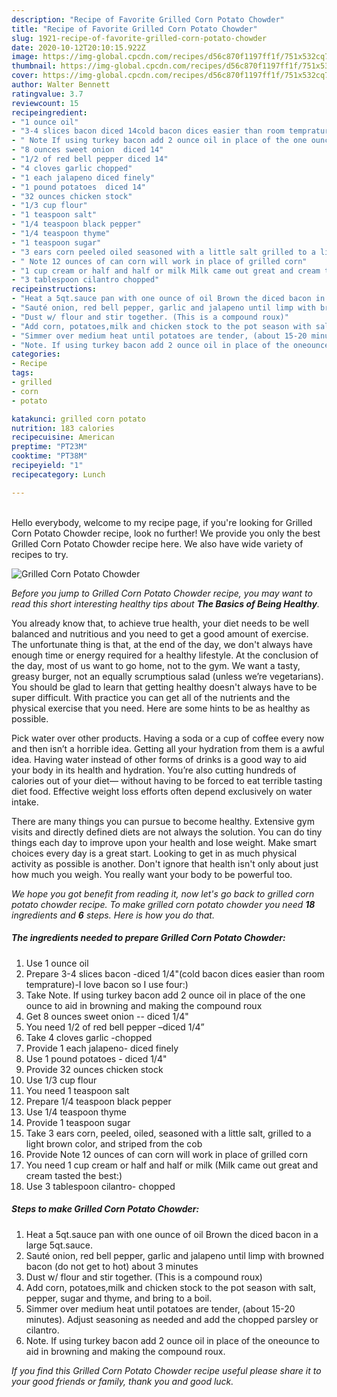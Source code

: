 ```yaml
---
description: "Recipe of Favorite Grilled Corn Potato Chowder"
title: "Recipe of Favorite Grilled Corn Potato Chowder"
slug: 1921-recipe-of-favorite-grilled-corn-potato-chowder
date: 2020-10-12T20:10:15.922Z
image: https://img-global.cpcdn.com/recipes/d56c870f1197ff1f/751x532cq70/grilled-corn-potato-chowder-recipe-main-photo.jpg
thumbnail: https://img-global.cpcdn.com/recipes/d56c870f1197ff1f/751x532cq70/grilled-corn-potato-chowder-recipe-main-photo.jpg
cover: https://img-global.cpcdn.com/recipes/d56c870f1197ff1f/751x532cq70/grilled-corn-potato-chowder-recipe-main-photo.jpg
author: Walter Bennett
ratingvalue: 3.7
reviewcount: 15
recipeingredient:
- "1 ounce oil"
- "3-4 slices bacon diced 14cold bacon dices easier than room tempratureI love bacon so I use four"
- " Note If using turkey bacon add 2 ounce oil in place of the one ounce to aid in browning and making the compound roux"
- "8 ounces sweet onion  diced 14"
- "1/2 of red bell pepper diced 14"
- "4 cloves garlic chopped"
- "1 each jalapeno diced finely"
- "1 pound potatoes  diced 14"
- "32 ounces chicken stock"
- "1/3 cup flour"
- "1 teaspoon salt"
- "1/4 teaspoon black pepper"
- "1/4 teaspoon thyme"
- "1 teaspoon sugar"
- "3 ears corn peeled oiled seasoned with a little salt grilled to a light brown color and striped from the cob"
- " Note 12 ounces of can corn will work in place of grilled corn"
- "1 cup cream or half and half or milk Milk came out great and cream tasted the best"
- "3 tablespoon cilantro chopped"
recipeinstructions:
- "Heat a 5qt.sauce pan with one ounce of oil Brown the diced bacon in a large 5qt.sauce."
- "Sauté onion, red bell pepper, garlic and jalapeno until limp with browned bacon (do not get to hot) about 3 minutes"
- "Dust w/ flour and stir together. (This is a compound roux)"
- "Add corn, potatoes,milk and chicken stock to the pot season with salt, pepper, sugar and thyme, and bring to a boil."
- "Simmer over medium heat until potatoes are tender, (about 15-20 minutes). Adjust seasoning as needed and add the chopped parsley or cilantro."
- "Note. If using turkey bacon add 2 ounce oil in place of the oneounce to aid in browning and making the compound roux."
categories:
- Recipe
tags:
- grilled
- corn
- potato

katakunci: grilled corn potato 
nutrition: 183 calories
recipecuisine: American
preptime: "PT23M"
cooktime: "PT38M"
recipeyield: "1"
recipecategory: Lunch

---
```

<br>
Hello everybody, welcome to my recipe page, if you're looking for Grilled Corn Potato Chowder recipe, look no further! We provide you only the best Grilled Corn Potato Chowder recipe here. We also have wide variety of recipes to try.
<br>


![Grilled Corn Potato Chowder](https://img-global.cpcdn.com/recipes/d56c870f1197ff1f/751x532cq70/grilled-corn-potato-chowder-recipe-main-photo.jpg)

<i>Before you jump to Grilled Corn Potato Chowder recipe, you may want to read this short interesting healthy tips about <strong>The Basics of Being Healthy</strong>.</i>

You already know that, to achieve true health, your diet needs to be well balanced and nutritious and you need to get a good amount of exercise. The unfortunate thing is that, at the end of the day, we don't always have enough time or energy required for a healthy lifestyle. At the conclusion of the day, most of us want to go home, not to the gym. We want a tasty, greasy burger, not an equally scrumptious salad (unless we’re vegetarians). You should be glad to learn that getting healthy doesn't always have to be super difficult. With practice you can get all of the nutrients and the physical exercise that you need. Here are some hints to be as healthy as possible.

Pick water over other products. Having a soda or a cup of coffee every now and then isn’t a horrible idea. Getting all your hydration from them is a awful idea. Having water instead of other forms of drinks is a good way to aid your body in its health and hydration. You’re also cutting hundreds of calories out of your diet— without having to be forced to eat terrible tasting diet food. Effective weight loss efforts often depend exclusively on water intake.

There are many things you can pursue to become healthy. Extensive gym visits and directly defined diets are not always the solution. You can do tiny things each day to improve upon your health and lose weight. Make smart choices every day is a great start. Looking to get in as much physical activity as possible is another. Don't ignore that health isn't only about just how much you weigh. You really want your body to be powerful too. 


<i>We hope you got benefit from reading it, now let's go back to grilled corn potato chowder recipe. To make grilled corn potato chowder you need <strong>18</strong> ingredients and <strong>6</strong> steps. Here is how you do that.
</i>

##### The ingredients needed to prepare Grilled Corn Potato Chowder:

1. Use 1 ounce oil
1. Prepare 3-4 slices bacon -diced 1/4&#34;(cold bacon dices easier than room temprature)-I love bacon so I use four:)
1. Take  Note. If using turkey bacon add 2 ounce oil in place of the one ounce to aid in browning and making the compound roux
1. Get 8 ounces sweet onion -- diced 1/4&#34;
1. You need 1/2 of red bell pepper –diced 1/4”
1. Take 4 cloves garlic -chopped
1. Provide 1 each jalapeno- diced finely
1. Use 1 pound potatoes - diced 1/4&#34;
1. Provide 32 ounces chicken stock
1. Use 1/3 cup flour
1. You need 1 teaspoon salt
1. Prepare 1/4 teaspoon black pepper
1. Use 1/4 teaspoon thyme
1. Provide 1 teaspoon sugar
1. Take 3 ears corn, peeled, oiled, seasoned with a little salt, grilled to a light brown color, and striped from the cob
1. Provide  Note 12 ounces of can corn will work in place of grilled corn
1. You need 1 cup cream or half and half or milk (Milk came out great and cream tasted the best:)
1. Use 3 tablespoon cilantro- chopped


##### Steps to make Grilled Corn Potato Chowder:

1. Heat a 5qt.sauce pan with one ounce of oil Brown the diced bacon in a large 5qt.sauce.
1. Sauté onion, red bell pepper, garlic and jalapeno until limp with browned bacon (do not get to hot) about 3 minutes
1. Dust w/ flour and stir together. (This is a compound roux)
1. Add corn, potatoes,milk and chicken stock to the pot season with salt, pepper, sugar and thyme, and bring to a boil.
1. Simmer over medium heat until potatoes are tender, (about 15-20 minutes). Adjust seasoning as needed and add the chopped parsley or cilantro.
1. Note. If using turkey bacon add 2 ounce oil in place of the oneounce to aid in browning and making the compound roux.


<i>If you find this Grilled Corn Potato Chowder recipe useful please share it to your good friends or family, thank you and good luck.</i>
